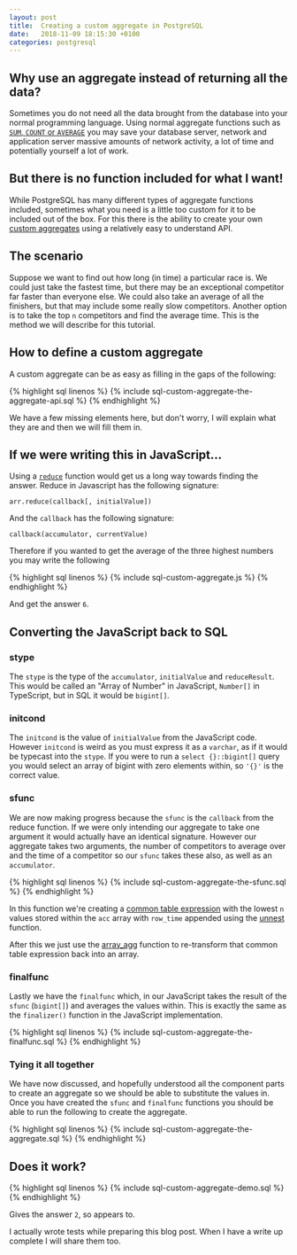 ```yaml
---
layout: post
title:  Creating a custom aggregate in PostgreSQL
date:   2018-11-09 18:15:30 +0100
categories: postgresql
---
```


## Why use an aggregate instead of returning all the data?

Sometimes you do not need all the data brought from the database into your normal programming language. Using normal aggregate functions such as [`SUM`, `COUNT` or `AVERAGE`](https://www.postgresql.org/docs/8.2/functions-aggregate.html) you may save your database server, network and application server massive amounts of network activity, a lot of time and potentially yourself a lot of work.

## But there is no function included for what I want!

While PostgreSQL has many different types of aggregate functions included, sometimes what you need is a little too custom for it to be included out of the box. For this there is the ability to create your own [custom aggregates](https://www.postgresql.org/docs/9.1/sql-createaggregate.html) using a relatively easy to understand API.

## The scenario

Suppose we want to find out how long (in time) a particular race is. We could just take the fastest time, but there may be an exceptional competitor far faster than everyone else. We could also take an average of all the finishers, but that may include some really slow competitors. Another option is to take the top `n` competitors and find the average time. This is the method we will describe for this tutorial.

## How to define a custom aggregate

A custom aggregate can be as easy as filling in the gaps of the following:

{% highlight sql linenos %}
{% include sql-custom-aggregate-the-aggregate-api.sql %}
{% endhighlight %}

We have a few missing elements here, but don't worry, I will explain what they
are and then we will fill them in.

## If we were writing this in JavaScript...

Using a [`reduce`](https://developer.mozilla.org/en-US/docs/Web/JavaScript/Reference/Global_Objects/Array/Reduce) function would get us a long way towards finding the answer. Reduce in Javascript has the following signature:

```
arr.reduce(callback[, initialValue])
```

And the `callback` has the following signature:

```
callback(accumulator, currentValue)
```

Therefore if you wanted to get the average of the three highest numbers you may write the following

{% highlight sql linenos %}
{% include sql-custom-aggregate.js %}
{% endhighlight %}

And get the answer `6`.

## Converting the JavaScript back to SQL

### stype

The `stype` is the type of the `accumulator`, `initialValue` and `reduceResult`.  This would be called an "Array of Number" in JavaScript, `Number[]` in TypeScript, but in SQL it would be `bigint[]`.

### initcond

The `initcond` is the value of `initialValue` from the JavaScript code. However `initcond` is weird as you must express it as a `varchar`, as if it would be typecast into the `stype`. If you were to run a `select {}::bigint[]` query you would select an array of bigint with zero elements within, so `'{}'` is the correct value.

### sfunc

We are now making progress because the `sfunc` is the `callback` from the reduce function. If we were only intending our aggregate to take one argument it would actually have an identical signature. However our aggregate takes two arguments, the number of competitors to average over and the time of a competitor so our `sfunc` takes these also, as well as an `accumulator`.

{% highlight sql linenos %}
{% include sql-custom-aggregate-the-sfunc.sql %}
{% endhighlight %}

In this function we're creating a [common table expression](https://www.postgresql.org/docs/9.1/queries-with.html) with the lowest `n` values stored within the `acc` array with `row_time` appended using the [unnest](https://www.postgresql.org/docs/9.2/functions-array.html) function.

After this we just use the [array_agg](https://www.postgresql.org/docs/9.2/functions-aggregate.html) function to re-transform that common table expression back into an array.

### finalfunc

Lastly we have the `finalfunc` which, in our JavaScript takes the result of the `sfunc` (`bigint[]`) and averages the values within. This is exactly the same as the `finalizer()` function in the JavaScript implementation.

{% highlight sql linenos %}
{% include sql-custom-aggregate-the-finalfunc.sql %}
{% endhighlight %}

### Tying it all together

We have now discussed, and hopefully understood all the component parts to create an aggregate so we should be able to substitute the values in. Once you have created the `sfunc` and `finalfunc` functions you should be able to run the following to create the aggregate.

{% highlight sql linenos %}
{% include sql-custom-aggregate-the-aggregate.sql %}
{% endhighlight %}

## Does it work?

{% highlight sql linenos %}
{% include sql-custom-aggregate-demo.sql %}
{% endhighlight %}

Gives the answer `2`, so appears to.

I actually wrote tests while preparing this blog post. When I have a write up complete I will share them too.

<style> {% include code-highlight-linenos.css %} </style>

